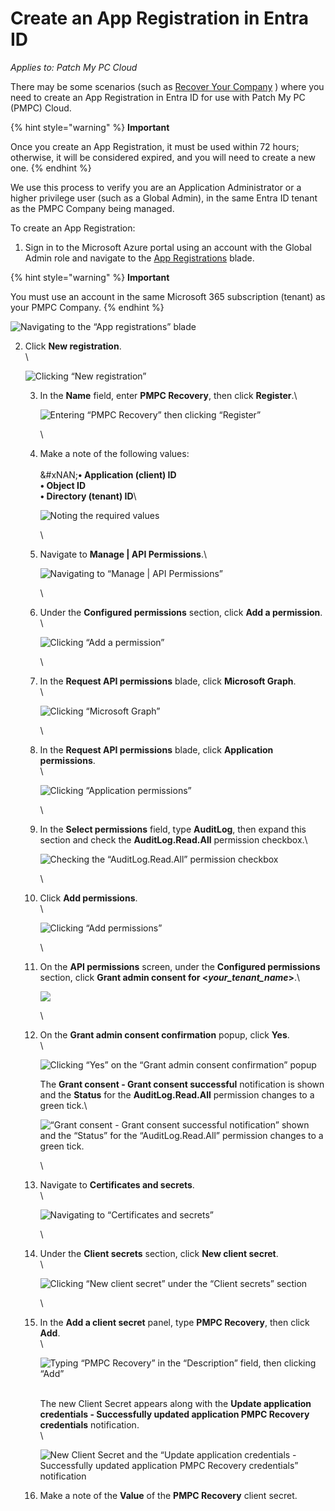 # Create an App Registration in Entra ID

_Applies to: Patch My PC Cloud_

There may be some scenarios (such as [Recover Your Company](../../cloud-administration/manage-your-cloud-company/recover-your-cloud-company.md) ) where you need to create an App Registration in Entra ID for use with Patch My PC (PMPC) Cloud.

{% hint style="warning" %}
**Important**

Once you create an App Registration, it must be used within 72 hours; otherwise, it will be considered expired, and you will need to create a new one.
{% endhint %}

We use this process to verify you are an Application Administrator or a higher privilege user (such as a Global Admin), in the same Entra ID tenant as the PMPC Company being managed.

To create an App Registration:

1. Sign in to the Microsoft Azure portal using an account with the Global Admin role and navigate to the [App Registrations](https://portal.azure.com/#view/Microsoft_AAD_RegisteredApps/ApplicationsListBlade) blade.

{% hint style="warning" %}
**Important**

You must use an account in the same Microsoft 365 subscription (tenant) as your PMPC Company.
{% endhint %}

![Navigating to the “App registrations” blade](/_images/image-(542).png "Navigating to the “App registrations” blade")

2.  Click **New registration**.\
    \


    ![Clicking “New registration”](/_images/image-(543).png "Clicking “New registration”")



    3.  In the **Name** field, enter **PMPC Recovery**, then click **Register**.\


        ![Entering “PMPC Recovery” then clicking “Register”](/_images/image-(544).png "Entering “PMPC Recovery” then clicking “Register”")

        \

    4.  Make a note of the following values:\
        \
        &#xNAN;**• Application (client) ID**\
        **• Object ID**\
        **• Directory (tenant) ID**\


        ![Noting the required values](/_images/image-(545).png "Noting the required values")

        \

    5.  Navigate to **Manage | API Permissions**.\


        ![Navigating to “Manage | API Permissions”](/_images/image-(546).png "Navigating to “Manage | API Permissions”")

        \

    6.  Under the **Configured permissions** section, click **Add a permission**.\
        \


        ![Clicking “Add a permission”](/_images/image-(547).png "Clicking “Add a permission”")

        \

    7.  In the **Request API permissions** blade, click **Microsoft Graph**.\
        \


        ![Clicking “Microsoft Graph”](/_images/image-(548).png "Clicking “Microsoft Graph”")

        \

    8.  In the **Request API permissions** blade, click **Application permissions**.\
        \


        ![Clicking “Application permissions”](/_images/image-(549).png "Clicking “Application permissions”")

        \

    9.  In the **Select permissions** field, type **AuditLog**, then expand this section and check the **AuditLog.Read.All** permission checkbox.\


        ![Checking the “AuditLog.Read.All” permission checkbox](/_images/image-(550).png "Checking the “AuditLog.Read.All” permission checkbox")

        \

    10. Click **Add permissions**.\
        \


        ![Clicking “Add permissions”](/_images/image-(551).png "Clicking “Add permissions”")

        \

    11. On the **API permissions** screen, under the **Configured permissions** section, click **Grant admin consent for <**_**your\_tenant\_name**_**>**.\


        ![](/_images/image-(552).png "")

        \

    12. On the **Grant admin consent confirmation** popup, click **Yes**.\
        \


        ![Clicking “Yes” on the “Grant admin consent confirmation” popup](/_images/image-(553).png "Clicking “Yes” on the “Grant admin consent confirmation” popup")

        The **Grant consent - Grant consent successful** notification is shown and the **Status** for the **AuditLog.Read.All** permission changes to a green tick.\


        ![“Grant consent - Grant consent successful notification” shown and the “Status” for the “AuditLog.Read.All” permission changes to a green tick.](/_images/image-(554).png "“Grant consent - Grant consent successful notification” shown and the “Status” for the “AuditLog.Read.All” permission changes to a green tick.")

        \

    13. Navigate to **Certificates and secrets**.\
        \


        ![Navigating to “Certificates and secrets”](/_images/image-(555).png "Navigating to “Certificates and secrets”")

        \

    14. Under the **Client secrets** section, click **New client secret**.\
        \


        ![Clicking “New client secret” under the “Client secrets” section](/_images/image-(556).png "Clicking “New client secret” under the “Client secrets” section")

        \

    15. In the **Add a client secret** panel, type **PMPC Recovery**, then click **Add**.\
        \


        ![Typing “PMPC Recovery” in the “Description” field, then clicking “Add”](/_images/image-(557).png "Typing “PMPC Recovery” in the “Description” field, then clicking “Add”")

        \
        The new Client Secret appears along with the **Update application credentials - Successfully updated application PMPC Recovery credentials** notification.\
        \


        ![New Client Secret and the “Update application credentials - Successfully updated application PMPC Recovery credentials” notification](/_images/image-(558).png "New Client Secret and the “Update application credentials - Successfully updated application PMPC Recovery credentials” notification")


    16. Make a note of the **Value** of the **PMPC Recovery** client secret.